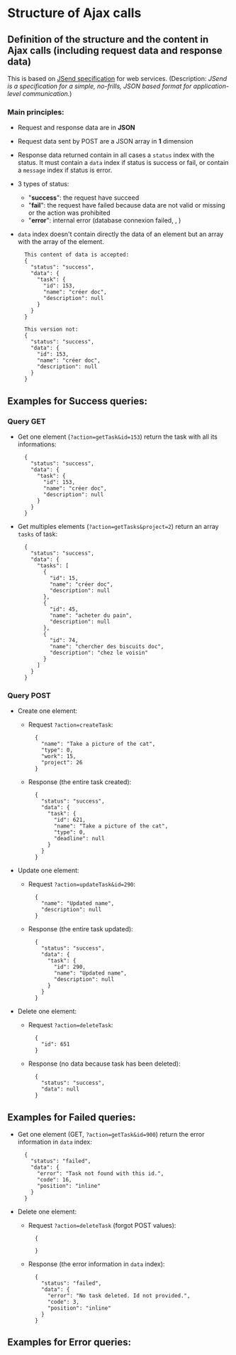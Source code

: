 # Structure of Ajax calls
## Definition of the structure and the content in Ajax calls (including request data and response data) 
This is based on [JSend specification](https://github.com/omniti-labs/jsend/blob/master/README.md) for web services. (Description: *JSend is a specification for a simple, no-frills, JSON based format for application-level communication.*)

### Main principles:
- Request and response data are in **JSON**
- Request data sent by POST are a JSON array in **1** dimension
- Response data returned contain in all cases a `status` index with the status. It must contain a `data` index if status is success or fail, or contain a `message` index if status is error.
- 3 types of status:
    - "**success**": the request have succeed
    - "**fail**": the request have failed because data are not valid or missing or the action was prohibited
    - "**error**": internal error (database connexion failed, , )
- `data` index doesn't contain directly the data of an element but an array with the array of the element.

        This content of data is accepted: 
        {
          "status": "success",
          "data": {
            "task": {
              "id": 153,
              "name": "créer doc",
              "description": null
            }
          }
        }
        
        This version not:
        {
          "status": "success",
          "data": {
            "id": 153,
            "name": "créer doc",
            "description": null
          }
        }
        

## Examples for Success queries:
### Query GET
- Get one element (`?action=getTask&id=153`) return the task with all its informations:

        {
          "status": "success",
          "data": {
            "task": {
              "id": 153,
              "name": "créer doc",
              "description": null
            }
          }
        }

- Get multiples elements (`?action=getTasks&project=2`) return an array `tasks` of task:

        {
          "status": "success",
          "data": {
            "tasks": [
              {
                "id": 15,
                "name": "créer doc",
                "description": null
              },
              {
                "id": 45,
                "name": "acheter du pain",
                "description": null
              },
              {
                "id": 74,
                "name": "chercher des biscuits doc",
                "description": "chez le voisin"
              }
            ]
          }
        }

### Query POST
- Create one element:
    - Request `?action=createTask`:
    
            {
              "name": "Take a picture of the cat",
              "type": 0,
              "work": 15,
              "project": 26
            }

    - Response (the entire task created):

            {
              "status": "success",
              "data": {
                "task": {
                  "id": 621,
                  "name": "Take a picture of the cat",
                  "type": 0,
                  "deadline": null
                }
              }
            }


- Update one element:
    - Request `?action=updateTask&id=290`:

            {
              "name": "Updated name",
              "description": null
            }

    - Response (the entire task updated):
    
            {
              "status": "success",
              "data": {
                "task": {
                  "id": 290,
                  "name": "Updated name",
                  "description": null
                }
              }
            }
    

- Delete one element:
    - Request `?action=deleteTask`:
   
            {
              "id": 651
            }

    - Response (no data because task has been deleted):

            {
              "status": "success",
              "data": null
            }

## Examples for Failed queries:

- Get one element (GET, `?action=getTask&id=900`) return the error information in `data` index:

        {
          "status": "failed",
          "data": {
            "error": "Task not found with this id.",
            "code": 16,
            "position": "inline"
          }
        }

- Delete one element:
    - Request `?action=deleteTask` (forgot POST values):
   
            {
              
            }

    - Response (the error information in `data` index):

            {
              "status": "failed",
              "data": {
                "error": "No task deleted. Id not provided.",
                "code": 3,
                "position": "inline"
              }
            }

## Examples for Error queries:
